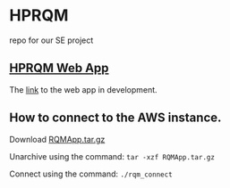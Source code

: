 # HPRQM
repo for our SE project

## [HPRQM Web App](http://52.89.253.62/)
The [link](http://52.89.253.62/) to the web app in development.

## How to connect to the AWS instance.

Download [RQMApp.tar.gz](https://dl.dropboxusercontent.com/u/53637793/RQMApp.tar.gz)

Unarchive using the command:
`tar -xzf RQMApp.tar.gz`

Connect using the command:
`./rqm_connect`
